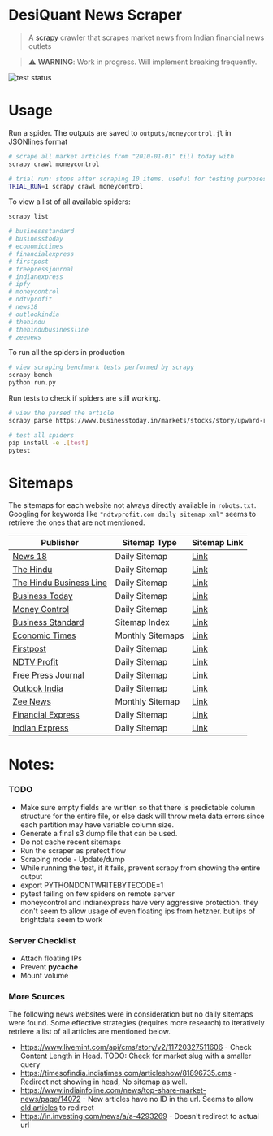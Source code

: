 # DesiQuant News Scraper

> A [scrapy](https://github.com/scrapy/scrapy) crawler that scrapes market news from Indian financial news outlets

> ⚠️ **WARNING**: Work in progress. Will implement breaking frequently.

![test status](https://github.com/desiquant/news_scraper/actions/workflows/test.yml/badge.svg)

# Usage

Run a spider. The outputs are saved to `outputs/moneycontrol.jl` in JSONlines format

```bash
# scrape all market articles from "2010-01-01" till today with
scrapy crawl moneycontrol

# trial run: stops after scraping 10 items. useful for testing purposes
TRIAL_RUN=1 scrapy crawl moneycontrol
```

To view a list of all available spiders:

```bash
scrapy list

# businessstandard
# businesstoday
# economictimes
# financialexpress
# firstpost
# freepressjournal
# indianexpress
# ipfy
# moneycontrol
# ndtvprofit
# news18
# outlookindia
# thehindu
# thehindubusinessline
# zeenews
```

To run all the spiders in production

```bash
# view scraping benchmark tests performed by scrapy
scrapy bench
python run.py
```

Run tests to check if spiders are still working.

```bash
# view the parsed the article
scrapy parse https://www.businesstoday.in/markets/stocks/story/upward-revision-in-eps-estimates-what-analysts-say-on-tcs-q1-results-stock-trading-strategy-436794-2024-07-11

# test all spiders
pip install -e .[test]
pytest
```

# Sitemaps

The sitemaps for each website not always directly available in `robots.txt`. Googling for keywords like `"ndtvprofit.com daily sitemap xml"` seems to retrieve the ones that are not mentioned.

| Publisher                                                       | Sitemap Type     | Sitemap Link                                                                                    |
| --------------------------------------------------------------- | ---------------- | ----------------------------------------------------------------------------------------------- |
| [News 18](https://www.news18.com)                               | Daily Sitemap    | [Link](https://www.news18.com/commonfeeds/v1/eng/sitemap-index.xml)                             |
| [The Hindu](https://www.thehindu.com)                           | Daily Sitemap    | [Link](https://www.thehindu.com/sitemap/archive.xml)                                            |
| [The Hindu Business Line](https://www.thehindubusinessline.com) | Daily Sitemap    | [Link](https://www.thehindubusinessline.com/sitemap/archive.xml)                                |
| [Business Today](https://www.businesstoday.in)                  | Daily Sitemap    | [Link](https://www.businesstoday.in/rssfeeds/date-wise-story-sitemap.xml?yyyy=2023&mm=08&dd=24) |
| [Money Control](https://www.moneycontrol.com)                   | Daily Sitemap    | [Link](https://www.moneycontrol.com/news/sitemap/sitemap-post-2024-07.xml)                      |
| [Business Standard](https://www.business-standard.com)          | Sitemap Index    | [Link](https://www.business-standard.com/sitemap/sitemap-index.xml)                             |
| [Economic Times](https://economictimes.indiatimes.com)          | Monthly Sitemaps | [Link](https://economictimes.indiatimes.com/etstatic/sitemaps/et/sitemap-index.xml)             |
| [Firstpost](https://www.firstpost.com)                          | Daily Sitemap    | [Link](https://www.firstpost.com/commonfeeds/v1/mfp/sitemap/daily/2015-07-08.xml)               |
| [NDTV Profit](https://www.ndtvprofit.com)                       | Daily Sitemap    | [Link](https://www.ndtvprofit.com/sitemap/sitemap-daily-2017-07-08.xml)                         |
| [Free Press Journal](https://www.freepressjournal.in)           | Daily Sitemap    | [Link](https://www.freepressjournal.in/sitemap/sitemap-daily-2015-01-07.xml)                    |
| [Outlook India](https://www.outlookindia.com)                   | Daily Sitemap    | [Link](https://www.outlookindia.com/sitemap/sitemap-daily-2024-07-08.xml)                       |
| [Zee News](https://zeenews.india.com)                           | Monthly Sitemap  | [Link](https://zeenews.india.com/sitemaps/sitemap-2018-feb.xml)                                 |
| [Financial Express](https://www.financialexpress.com)           | Daily Sitemap    | [Link](https://www.financialexpress.com/sitemap.xml?yyyy=2024&mm=07&dd=08)                      |
| [Indian Express](https://indianexpress.com)                     | Daily Sitemap    | [Link](https://indianexpress.com/sitemap.xml?yyyy=2024&mm=07&dd=08)                             |

# Notes:

### TODO

- Make sure empty fields are written so that there is predictable column structure for the entire file, or else dask will throw meta data errors since each partition may have variable column size.
- Generate a final s3 dump file that can be used.
- Do not cache recent sitemaps
- Run the scraper as prefect flow
- Scraping mode - Update/dump
- While running the test, if it fails, prevent scrapy from showing the entire output
- export PYTHONDONTWRITEBYTECODE=1
- pytest failing on few spiders on remote server
- moneycontrol and indianexpress have very aggressive protection. they don't seem to allow usage of even floating ips from hetzner. but ips of brightdata seem to work

### Server Checklist

- Attach floating IPs
- Prevent **pycache**
- Mount volume

### More Sources

The following news websites were in consideration but no daily sitemaps were found. Some effective strategies (requires more research) to iteratively retrieve a list of all articles are mentioned below.

- https://www.livemint.com/api/cms/story/v2/11720327511606 - Check Content Length in Head. TODO: Check for market slug with a smaller query
- https://timesofindia.indiatimes.com/articleshow/81896735.cms - Redirect not showing in head, No sitemap as well.
- https://www.indiainfoline.com/news/top-share-market-news/page/14072 - New articles have no ID in the url. Seems to allow [old articles](https://www.indiainfoline.com/article/x/x-122110400370_1.html) to redirect
- https://in.investing.com/news/a/a-4293269 - Doesn't redirect to actual url
